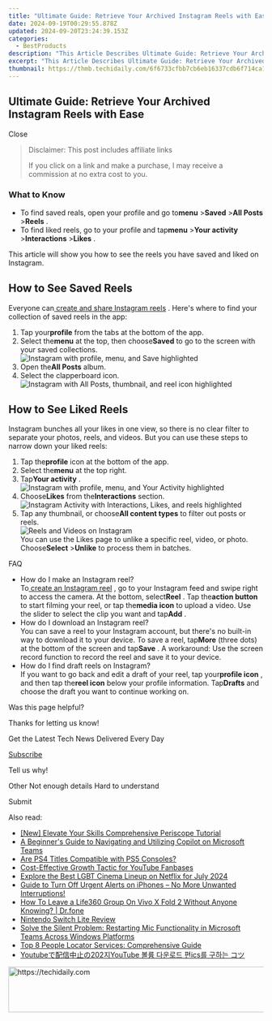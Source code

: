 ```yaml
---
title: "Ultimate Guide: Retrieve Your Archived Instagram Reels with Ease"
date: 2024-09-19T00:29:55.878Z
updated: 2024-09-20T23:24:39.153Z
categories:
  - BestProducts
description: "This Article Describes Ultimate Guide: Retrieve Your Archived Instagram Reels with Ease"
excerpt: "This Article Describes Ultimate Guide: Retrieve Your Archived Instagram Reels with Ease"
thumbnail: https://thmb.techidaily.com/6f6733cfbb7cb6eb16337cdb6f714ca1fb4c152160890846a7104d3b895b2849.jpg
---
```


## Ultimate Guide: Retrieve Your Archived Instagram Reels with Ease

Close 

>  Disclaimer: This post includes affiliate links
>
>  If you click on a link and make a purchase, I may receive a commission at no extra cost to you.
>

###  What to Know

* To find saved reals, open your profile and go to**menu** \>**Saved** \>**All Posts** \>**Reels** .
* To find liked reels, go to your profile and tap**menu** \>**Your activity** \>**Interactions** \>**Likes** .

 This article will show you how to see the reels you have saved and liked on Instagram.

##  How to See Saved Reels

 Everyone can[ create and share Instagram reels](https://www.lifewire.com/create-share-and-watch-instagram-reels-5075347) . Here's where to find your collection of saved reels in the app:

1. Tap your**profile** from the tabs at the bottom of the app.
2. Select the**menu** at the top, then choose**Saved** to go to the screen with your saved collections.  
![Instagram with profile, menu, and Save highlighted](https://www.lifewire.com/thmb/yQEYtXTInCIqOe3csW9FWPvIng8=/1500x0/filters:no_upscale():max_bytes(150000):strip_icc():format(webp)/Saved-d879b8d2fee44ba5a0431b4dd05dfedc.jpg)
3. Open the**All Posts** album.
4. Select the clapperboard icon.  
![Instagram with All Posts, thumbnail, and reel icon highlighted](https://www.lifewire.com/thmb/5L9VaOlvYPxifnrJgcP6s_JRnsU=/1500x0/filters:no_upscale():max_bytes(150000):strip_icc():format(webp)/Allposts-77fa855bc1094b4689ee3a8c7b2e7d61.jpg)

##  How to See Liked Reels

 Instagram bunches all your likes in one view, so there is no clear filter to separate your photos, reels, and videos. But you can use these steps to narrow down your liked reels:

1. Tap the**profile** icon at the bottom of the app.
2. Select the**menu** at the top right.
3. Tap**Your activity** .  
![Instagram with profile, menu, and Your Activity highlighted](https://www.lifewire.com/thmb/Zf3LLgW9iX6vNnW_e9LEFtvISko=/1500x0/filters:no_upscale():max_bytes(150000):strip_icc():format(webp)/YourActivity-340e15bbecb34b00acc78cc37ef210e4.jpg)
4. Choose**Likes** from the**Interactions** section.  
![Instagram Activity with Interactions, Likes, and reels highlighted](https://www.lifewire.com/thmb/ALoHlh23szTpJ2h6OxsGkmAcT9s=/1500x0/filters:no_upscale():max_bytes(150000):strip_icc():format(webp)/Interactions-d0c085c7e11f4ae7bd53ceec00871091.jpg)
5. Tap any thumbnail, or choose**All content types** to filter out posts or reels.  
![Reels and Videos on Instagram](https://www.lifewire.com/thmb/00siQqtXUVRm0e2YBvqTFFeed38=/1500x0/filters:no_upscale():max_bytes(150000):strip_icc():format(webp)/Reells-Stories-Instagram-c543e73f0b714f1191a822259532239b.jpg)  
 You can use the Likes page to unlike a specific reel, video, or photo. Choose**Select** \>**Unlike** to process them in batches.

 FAQ

* How do I make an Instagram reel?  
 To[ create an Instagram reel](https://www.lifewire.com/create-share-and-watch-instagram-reels-5075347#toc-how-to-create-instagram-reels) , go to your Instagram feed and swipe right to access the camera. At the bottom, select**Reel** . Tap the**action button** to start filming your reel, or tap the**media icon** to upload a video. Use the slider to select the clip you want and tap**Add** .
* How do I download an Instagram reel?  
 You can save a reel to your Instagram account, but there's no built-in way to download it to your device. To save a reel, tap**More** (three dots) at the bottom of the screen and tap**Save** . A workaround: Use the screen record function to record the reel and save it to your device.
* How do I find draft reels on Instagram?  
 If you want to go back and edit a draft of your reel, tap your**profile icon** , and then tap the**reel icon** below your profile information. Tap**Drafts** and choose the draft you want to continue working on.

Was this page helpful?

Thanks for letting us know!

 Get the Latest Tech News Delivered Every Day

[ Subscribe ](https://www.lifewire.com/#) 

Tell us why!

 Other  Not enough details  Hard to understand 

 Submit 

<ins class="adsbygoogle"
     style="display:block"
     data-ad-format="autorelaxed"
     data-ad-client="ca-pub-7571918770474297"
     data-ad-slot="1223367746"></ins>

<ins class="adsbygoogle"
     style="display:block"
     data-ad-client="ca-pub-7571918770474297"
     data-ad-slot="8358498916"
     data-ad-format="auto"
     data-full-width-responsive="true"></ins>

<span class="atpl-alsoreadstyle">Also read:</span>
<div><ul>
<li><a href="https://fox-helps.techidaily.com/new-elevate-your-skills-comprehensive-periscope-tutorial/"><u>[New] Elevate Your Skills Comprehensive Periscope Tutorial</u></a></li>
<li><a href="https://tech-renaissance.techidaily.com/a-beginners-guide-to-navigating-and-utilizing-copilot-on-microsoft-teams/"><u>A Beginner's Guide to Navigating and Utilizing Copilot on Microsoft Teams</u></a></li>
<li><a href="https://tech-renaissance.techidaily.com/are-ps4-titles-compatible-with-ps5-consoles/"><u>Are PS4 Titles Compatible with PS5 Consoles?</u></a></li>
<li><a href="https://youtube-webster.techidaily.com/effective-growth-tactic-for-youtube-fanbases/"><u>Cost-Effective Growth Tactic for YouTube Fanbases</u></a></li>
<li><a href="https://tech-renaissance.techidaily.com/explore-the-best-lgbt-cinema-lineup-on-netflix-for-july-2024/"><u>Explore the Best LGBT Cinema Lineup on Netflix for July 2024</u></a></li>
<li><a href="https://tech-renaissance.techidaily.com/guide-to-turn-off-urgent-alerts-on-iphones-no-more-unwanted-interruptions/"><u>Guide to Turn Off Urgent Alerts on iPhones – No More Unwanted Interruptions!</u></a></li>
<li><a href="https://location-social.techidaily.com/how-to-leave-a-life360-group-on-vivo-x-fold-2-without-anyone-knowing-drfone-by-drfone-virtual-android/"><u>How To Leave a Life360 Group On Vivo X Fold 2 Without Anyone Knowing? | Dr.fone</u></a></li>
<li><a href="https://buynow-help.techidaily.com/nintendo-switch-lite-review/"><u>Nintendo Switch Lite Review</u></a></li>
<li><a href="https://sound-issues.techidaily.com/solve-the-silent-problem-restarting-mic-functionality-in-microsoft-teams-across-windows-platforms/"><u>Solve the Silent Problem: Restarting Mic Functionality in Microsoft Teams Across Windows Platforms</u></a></li>
<li><a href="https://tech-renaissance.techidaily.com/top-8-people-locator-services-comprehensive-guide/"><u>Top 8 People Locator Services: Comprehensive Guide</u></a></li>
<li><a href="https://discover-advanced.techidaily.com/youtube202youtube-ics/"><u>Youtubeで配信中止の202지YouTube 볼륨 다운로드 편ics를 구하는 コツ</u></a></li>
</ul></div>

<!-- affiliate ads begin -->
<a href="https://unicoeye.pxf.io/c/5597632/2134218/18498" target="_top" id="2134218">
  <img src="//a.impactradius-go.com/display-ad/18498-2134218" border="0" alt="https://techidaily.com" width="728" height="90"/>
</a>
<img height="0" width="0" src="https://unicoeye.pxf.io/i/5597632/2134218/18498" style="position:absolute;visibility:hidden;" border="0" />
<!-- affiliate ads end -->

